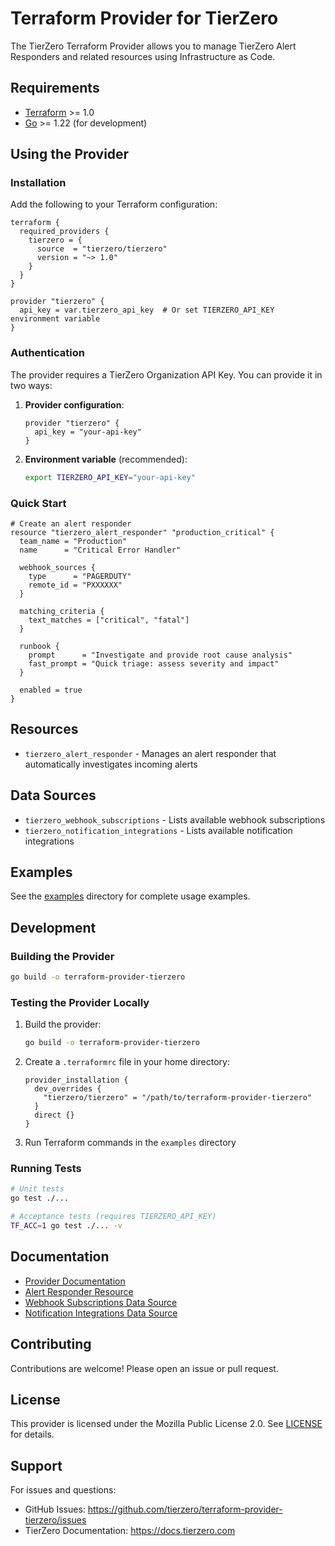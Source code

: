 # Terraform Provider for TierZero

The TierZero Terraform Provider allows you to manage TierZero Alert Responders and related resources using Infrastructure as Code.

## Requirements

- [Terraform](https://www.terraform.io/downloads.html) >= 1.0
- [Go](https://golang.org/doc/install) >= 1.22 (for development)

## Using the Provider

### Installation

Add the following to your Terraform configuration:

```hcl
terraform {
  required_providers {
    tierzero = {
      source  = "tierzero/tierzero"
      version = "~> 1.0"
    }
  }
}

provider "tierzero" {
  api_key = var.tierzero_api_key  # Or set TIERZERO_API_KEY environment variable
}
```

### Authentication

The provider requires a TierZero Organization API Key. You can provide it in two ways:

1. **Provider configuration**:
   ```hcl
   provider "tierzero" {
     api_key = "your-api-key"
   }
   ```

2. **Environment variable** (recommended):
   ```bash
   export TIERZERO_API_KEY="your-api-key"
   ```

### Quick Start

```hcl
# Create an alert responder
resource "tierzero_alert_responder" "production_critical" {
  team_name = "Production"
  name      = "Critical Error Handler"

  webhook_sources {
    type      = "PAGERDUTY"
    remote_id = "PXXXXXX"
  }

  matching_criteria {
    text_matches = ["critical", "fatal"]
  }

  runbook {
    prompt      = "Investigate and provide root cause analysis"
    fast_prompt = "Quick triage: assess severity and impact"
  }

  enabled = true
}
```

## Resources

- `tierzero_alert_responder` - Manages an alert responder that automatically investigates incoming alerts

## Data Sources

- `tierzero_webhook_subscriptions` - Lists available webhook subscriptions
- `tierzero_notification_integrations` - Lists available notification integrations

## Examples

See the [examples](./examples) directory for complete usage examples.

## Development

### Building the Provider

```bash
go build -o terraform-provider-tierzero
```

### Testing the Provider Locally

1. Build the provider:
   ```bash
   go build -o terraform-provider-tierzero
   ```

2. Create a `.terraformrc` file in your home directory:
   ```hcl
   provider_installation {
     dev_overrides {
       "tierzero/tierzero" = "/path/to/terraform-provider-tierzero"
     }
     direct {}
   }
   ```

3. Run Terraform commands in the `examples` directory

### Running Tests

```bash
# Unit tests
go test ./...

# Acceptance tests (requires TIERZERO_API_KEY)
TF_ACC=1 go test ./... -v
```

## Documentation

- [Provider Documentation](./docs/index.md)
- [Alert Responder Resource](./docs/resources/alert_responder.md)
- [Webhook Subscriptions Data Source](./docs/data-sources/webhook_subscriptions.md)
- [Notification Integrations Data Source](./docs/data-sources/notification_integrations.md)

## Contributing

Contributions are welcome! Please open an issue or pull request.

## License

This provider is licensed under the Mozilla Public License 2.0. See [LICENSE](./LICENSE) for details.

## Support

For issues and questions:
- GitHub Issues: https://github.com/tierzero/terraform-provider-tierzero/issues
- TierZero Documentation: https://docs.tierzero.com
